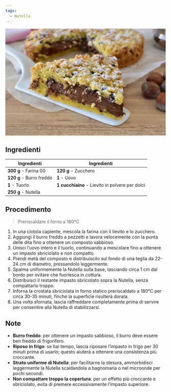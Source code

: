 ```yaml
---
tags:
  - Nutella
---
```


![](../../img/crostata-sbriciolona.webp)

## Ingredienti

| Ingredienti                  | Ingredienti             |
| ---------------------------- | ----------------------- |
| **300 g** - Farina 00 | **120 g** - Zucchero |
| **120 g** - Burro freddo | **1** - Uovo |
| **1** - Tuorlo | **1 cucchiaino** - Lievito in polvere per dolci |
| **250 g** - Nutella | |

## Procedimento

> Preriscaldare il forno a 180°C

1. In una ciotola capiente, mescola la farina con il lievito e lo zucchero. 
2. Aggiungi il burro freddo a pezzetti e lavora velocemente con la punta delle dita fino a ottenere un composto sabbioso.
3. Unisci l’uovo intero e il tuorlo, continuando a mescolare fino a ottenere un impasto sbriciolato e non compatto.
4. Prendi metà del composto e distribuiscilo sul fondo di una teglia da 22-24 cm di diametro, pressandolo leggermente.
5. Spalma uniformemente la Nutella sulla base, lasciando circa 1 cm dal bordo per evitare che fuoriesca in cottura.
6. Distribuisci il restante impasto sbriciolato sopra la Nutella, senza compattarlo troppo.
7. Inforna la crostata sbriciolata in forno statico preriscaldato a 180°C per circa 30-35 minuti, finché la superficie risulterà dorata.
8. Una volta sfornata, lascia raffreddare completamente prima di servire per consentire alla Nutella di stabilizzarsi.

## Note

- **Burro freddo**: per ottenere un impasto sabbioso, il burro deve essere ben freddo di frigorifero.
- **Riposo in frigo**: se hai tempo, lascia riposare l’impasto in frigo per 30 minuti prima di usarlo; questo aiuterà a ottenere una consistenza più croccante.
- **Strato uniforme di Nutella**: per facilitarne la stesura, ammorbidisci leggermente la Nutella scaldandola a bagnomaria o nel microonde per pochi secondi.
- **Non compattare troppo la copertura**: per un effetto più croccante e sbriciolato, evita di premere eccessivamente l’impasto superiore.